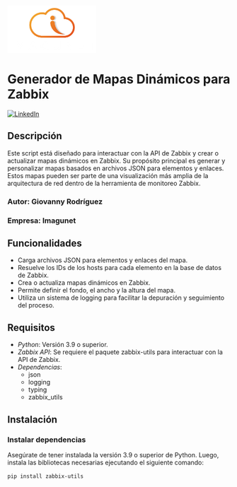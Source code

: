 <img src="images/Imagunet-Colombia.png" alt="GLPI Logo" width="200" style="margin-right: 20px;"/>

# Generador de Mapas Dinámicos para Zabbix

[![LinkedIn](https://img.shields.io/badge/linkedin-profile-blue?style=flat&logo=linkedin&labelColor=2d2d2d&color=0077b5)](https://www.linkedin.com/company/imagune)

## Descripción

Este script está diseñado para interactuar con la API de Zabbix y crear o actualizar mapas dinámicos en Zabbix. Su propósito principal es generar y personalizar mapas basados en archivos JSON para elementos y enlaces. Estos mapas pueden ser parte de una visualización más amplia de la arquitectura de red dentro de la herramienta de monitoreo Zabbix.

### Autor: Giovanny Rodríguez  
### Empresa: Imagunet

## Funcionalidades

- Carga archivos JSON para elementos y enlaces del mapa.
- Resuelve los IDs de los hosts para cada elemento en la base de datos de Zabbix.
- Crea o actualiza mapas dinámicos en Zabbix.
- Permite definir el fondo, el ancho y la altura del mapa.
- Utiliza un sistema de logging para facilitar la depuración y seguimiento del proceso.

## Requisitos

- *Python*: Versión 3.9 o superior.
- *Zabbix API*: Se requiere el paquete zabbix-utils para interactuar con la API de Zabbix.
- *Dependencias*:
  - json
  - logging
  - typing
  - zabbix_utils

## Instalación

### Instalar dependencias

Asegúrate de tener instalada la versión 3.9 o superior de Python. Luego, instala las bibliotecas necesarias ejecutando el siguiente comando:

```bash
pip install zabbix-utils
